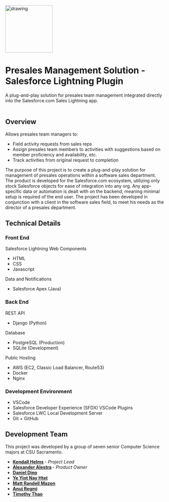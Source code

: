 <img src="https://user-images.githubusercontent.com/58407966/168408322-c9eade55-12a9-4cae-90e6-15489d34b2af.png" alt="drawing" style="width:150px;"/>

<h1>Presales Management Solution - Salesforce Lightning Plugin</h1>
A plug-and-play solution for presales team management integrated directly into the Salesforce.com Sales Lightning app.<br/><br/>

<h2>Overview</h2>

<p>Allows presales team managers to:</p>

<ul>
    <li>Field activity requests from sales reps</li>
    <li>Assign presales team members to activities with suggestions based on member proficiency and availability, etc.</li>
    <li>Track activities from original request to completion</li>
</ul>

<p>
    The purpose of this project is to create a plug-and-play solution for management of presales operations within a software sales department. 
    The product is developed for the Salesforce.com ecosystem, utilizing only stock Salesforce objects for ease of integration into any org. Any
    app-specific data or automation is dealt with on the backend, meaning minimal setup is required of the end user. The project has been developed
    in conjunction with a client in the software sales field, to meet his needs as the director of a presales department.
</p>


<h2>Technical Details</h2>

<h3>Front End</h3>    

<p>Salesforce Lightning Web Components</p>

<ul>
    <li>HTML</li>
    <li>CSS</li>
    <li>Javascript</li>
</ul>

<p>Data and Notifications</p>

<ul>
    <li>Salesforce Apex (Java)</li>
</ul>



<h3>Back End</h3>

<p>REST API</p>
<ul>
    <li>Django (Python)</li>
</ul>

<p>Database</p>
<ul>
    <li>PostgreSQL (Production)</li>
    <li>SQLite (Development)</li>
</ul>

<p>Public Hosting</p>
<ul>
    <li>AWS (EC2, Classic Load Balancer, Route53)</li>
    <li>Docker</li>
    <li>Nginx</li>
</ul>

<h3>Development Environment</h3>

<ul>
    <li>VSCode</li>
    <li>Salesforce Developer Experience (SFDX) VSCode Plugins</li>
    <li>Salesforce LWC Local Development Server</li>
    <li>Git + GitHub</li>
</ul>

<h2>Development Team</h2>

<p>This project was developed by a group of seven senior Computer Science majors at CSU Sacramento.</p>

<ul>
    <li> <strong> <a href="https://github.com/kchelms95">Kendall Helms</a> </strong> <i> - Project Lead</i> </li>
    <li> <strong> <a href="https://github.com/AlexAlestra100">Alexander Alestra</a> </strong> <i> - Product Owner</i> </li>
    <li> <strong> <a href="https://github.com/danieldiep1">Daniel Diep</a> </strong> </li>
    <li> <strong> <a href="https://github.com/yeyintnayhtet">Ye Yint Nay Htet</a> </strong> </li>
    <li> <strong> <a href="https://github.com/mmazon-97">Matt Randell Mazon</a> </strong> </li>
    <li> <strong> <a href="https://github.com/anujregmi1">Anuj Regmi</a> </strong> </li>
    <li> <strong> <a href="https://github.com/TimothyThao">Timothy Thao</a> </strong> </li>
</ul>
